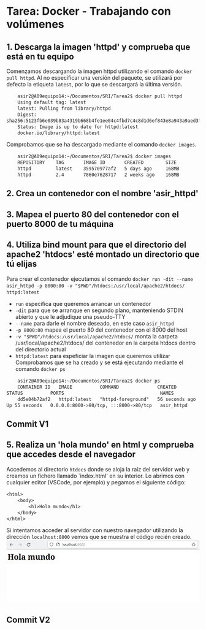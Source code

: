 # Tarea: Docker - Trabajando con volúmenes
## 1. Descarga la imagen 'httpd' y comprueba que está en tu equipo
Comenzamos descargando la imagen httpd utilizando el comando `docker pull httpd`. Al no especificar una versión del paquete, se utilizará por defecto la etiqueta `latest`, por lo que se descargará la última versión.
```console
    asir2@A09equipo14:~/Documentos/SRI/Tarea2$ docker pull httpd
    Using default tag: latest
    latest: Pulling from library/httpd
    Digest: sha256:5123fb6e039b83a4319b668b4fe1ee04c4fbd7c4c8d1d6ef843e8a943a9aed3f
    Status: Image is up to date for httpd:latest
    docker.io/library/httpd:latest
```
Comprobamos que se ha descargado mediante el comando `docker images`.
```console
    asir2@A09equipo14:~/Documentos/SRI/Tarea2$ docker images
    REPOSITORY    TAG       IMAGE ID       CREATED        SIZE
    httpd         latest    359570977af2   5 days ago     168MB
    httpd         2.4       7860e7628717   2 weeks ago    168MB
```
## 2. Crea un contenedor con el nombre 'asir_httpd'
## 3. Mapea el puerto 80 del contenedor con el puerto 8000 de tu máquina
## 4. Utiliza bind mount para que el directorio del apache2 'htdocs' esté montado un directorio que tú elijas
Para crear el contenedor ejecutamos el comando `docker run -dit --name asir_httpd -p 8000:80 -v "$PWD"/htdocs:/usr/local/apache2/htdocs/ httpd:latest`
* `run` especifica que queremos arrancar un contenedor
* `-dit` para que se arranque en segundo plano, manteniendo STDIN abierto y que le adjudique una pseudo-TTY
* `--name` para darle el nombre deseado, en este caso `asir_httpd`
* `-p 8000:80` mapea el puerto 80 del contenedor con el 8000 del host
* `-v "$PWD"/htdocs:/usr/local/apache2/htdocs/` monta la carpeta /usr/local/apache2/htdocs/ del contenedor en la carpeta htdocs dentro del directorio actual
* `httpd:latest` para espeficiar la imagen que queremos utilizar
Comprobamos que se ha creado y se está ejecutando mediante el comando `docker ps`
```console
    asir2@A09equipo14:~/Documentos/SRI/Tarea2$ docker ps
    CONTAINER ID   IMAGE          COMMAND              CREATED          STATUS          PORTS                                   NAMES
    dd5e04b72af2   httpd:latest   "httpd-foreground"   56 seconds ago   Up 55 seconds   0.0.0.0:8000->80/tcp, :::8000->80/tcp   asir_httpd
```
## Commit V1
## 5. Realiza un 'hola mundo' en html y comprueba que accedes desde el navegador
Accedemos al directorio `htdocs` donde se aloja la raíz del servidor web y creamos un fichero llamado `index.html' en su interior. Lo abrimos con cualquier editor (VSCode, por ejemplo) y pegamos el siguiente código:
```console
<html>
    <body>
        <h1>Hola mundo</h1>
    </body>
</html>
```
Si intentamos acceder al servidor con nuestro navegador utilizando la dirección `localhost:8000` vemos que se muestra el código recién creado.
![Servidor web mostrando hola mundo](./imagenes/captura.png)
## Commit V2

